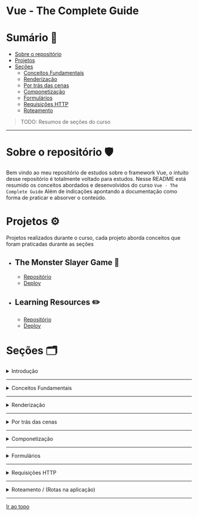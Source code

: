 # Vue - The Complete Guide

<a id="topo"></a>

# Sumário 📑

- [Sobre o repositório](#repositorio)
- [Projetos](#projects)
- [Seções](#section)
    - [Conceitos Fundamentais](#concepts)
    - [Renderização](#rendering)
    - [Por trás das cenas](#behind)
    - [Componetização](#components)
    - [Formulários](#forms)
    - [Requisições HTTP](#http)
    - [Roteamento](#router)

> TODO: Resumos de seções do curso

---

# Sobre o repositório <a id="repositorio"></a> 🛡️

Bem vindo ao meu repositório de estudos sobre o framework Vue, o intuito desse repositório é totalmente voltado para estudos.
Nesse README está resumido os conceitos abordados e desenvolvidos do curso `Vue - The Complete Guide`
Além de indicações apontando a documentação como forma de praticar e absorver o conteúdo.

# Projetos <a id="projects"></a> ⚙️ 

Projetos realizados durante o curso, cada projeto aborda conceitos que foram praticadas durante as seções

- ## The Monster Slayer Game 👾
    - [Repositório]()
    - [Deploy]()
- ## Learning Resources ✏️
    - [Repositório]()
    - [Deploy]()

# Seções  <a id="section"></a> 🗂️

<a id="intro"></a>
<details>
    <summary>
        Introdução</h2>
    </summary>

[Ir ao topo](#topo)

### O que é Vue JS?

### Formas de utilização

#### CDN

#### Vue CLI / Node JS

</details>

---

<a id="concepts"></a>
<details>
    <summary>
        Conceitos Fundamentais
    </summary>

[Ir ao topo](#topo)

### Mount
[Documentação](https://v3.vuejs.org/guide/migration/mount-changes.html)


### Data

### Methods

### Interpolação

Vue utiliza uma sintaxe onde vinculamos declarativamente o DOM no HTML, e toda sua manipulação e renderização é realizada através do [**Virtual DOM**](https://www.treinaweb.com.br/blog/o-que-e-dom-virtual-dom-e-shadow-dom).

Existe as seguintes possibilidades

- Texto: É possível através de chaves duplas e o valor dinâmico em seu escopo
```html
<!-- Variavel contendo algo dinâmico -->
<span>Mensagem: {{ msg }}</span>

<!-- Podemos utilizar expressões Javascript -->
<span>O que acha de Vue? {{ msg === 'Amo Vue' ? 'Vue <3' : 'Ainda vou amar' }} </span>

<span>Quanto é 1 + 10? {{ 1 + 10 }}</span>

<span>{{ msg.split(' ')[0] }}</span>
```

### Diretivas


#### v-html

#### v-once

Caso queira prevenir que o elemento mantenha sua informação, podemos utilizar a diretiva `v-once`

```html
<span v-once>Este valor nunca será modificado: {{ msg }}</span>
```

#### v-bind

Quando queremos algo dinâmico presente em algum atributo no elemento utilizamos v-bind para essa possibilidade

```html
<!-- Forma completa -->
<button v-bind:disabled="isButtonDisabled">Botão</button>

<!-- Forma abreviada -->
<button :disabled="isButtonDisabled">Botão</button>
```
> Se o valor atribuido for `null` ou `undefined` o atributo não será renderizado

#### v-on

Para o clássico `addEventListener` do Javascript, Vue oferece observadores de evento com o uso da diretiva `v-on`, possibilitando a utilização de métodos para tais eventos.

``

##### Native event

### Data Binding

#### One-way

#### Two-way


### Computed

### Watchers

### Dynamic Classes

#### Array Syntax

#### Ternary Syntax

</details>

---

<a id="rendering"></a>
<details>
    <summary>
        Renderização</h2>
    </summary>

[Ir ao topo](#topo)

### v-if

### v-else

### v-else-if

### v-show

### v-for

#### key

</details>

---

<a id="behind"></a>
<details>
    <summary>
        Por trás das cenas</h2>
    </summary>

[Ir ao topo](#topo)

### Reactividade (conceitos)

### Múltiplos Apps

### Templates

### Refs

Refs em um elemento são utilizadas para referênciar o uso do elemento e sua manipulação dentro do ecosistema do Vue, o clássico `document.querySelector(SELETOR)` 

```html
<input type="text" @input="saveInput" ref="userText">
```

```js
// Através da chave global com $ podemos acessar refs que contém um array de objetos referênciados
console.log(this.$refs.userText);
```

### Ciclo de Vida

<details>
    <summary>Imagem oficial da documentação</summary>

![Ciclo de vida do Vue](https://v3.vuejs.org/images/lifecycle.svg)

</details>

Assim como outros frameworks, Vue também possui seus ciclos de vidas *(lifecycles)*.
Em ordem subsequente são eles:

> Não inicialize suas funções com arrow functions pois perde-se a referência de **this**!

- beforeCreate()
- created()
- beforeMount()
- mounted()
- beforeUpdate()
- updated()
- beforeUnmount()
- unmounted()

</details>

---

<a id="components"></a>
<details>
    <summary>
        Componetização</h2>
    </summary>

[Ir ao topo](#topo)

### Problema

### Solução

### Boas práticas

</details>

---

<a id="forms"></a>
<details>
    <summary>
        Formulários</h2>
    </summary>

[Ir ao topo](#topo)

### v-model

### Validações

</details>

---

<a id="http"></a>
<details>
    <summary>
        Requisições HTTP</h2>
    </summary>

[Ir ao topo](#topo)

### v-model

### Validações

</details>

---

<a id="router"></a>
<details>
    <summary>
        Roteamento / (Rotas na aplicação)</h2>
    </summary>

[Ir ao topo](#topo)

### v-model

### Validações

</details>

---

[Ir ao topo](#topo)